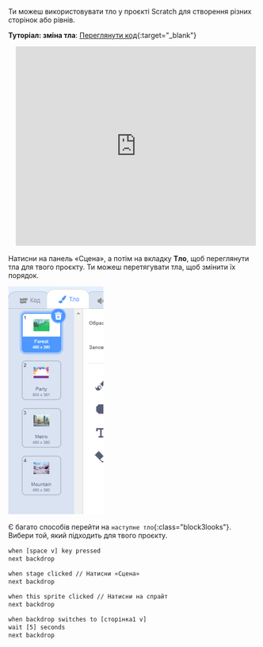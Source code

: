 Ти можеш використовувати тло у проєкті Scratch для створення різних сторінок або рівнів.

**Туторіал: зміна тла**: [Переглянути код](https://scratch.mit.edu/projects/751482141/editor){:target="_blank"}
<div class="scratch-preview" style="margin-left: 15px;">
  <iframe allowtransparency="true" width="485" height="402" src="https://scratch.mit.edu/projects/embed/751482141/?autostart=false" frameborder="0"></iframe>
</div>

Натисни на панель «Сцена», а потім на вкладку **Тло**, щоб переглянути тла для твого проєкту. Ти можеш перетягувати тла, щоб змінити їх порядок.

![Тла розташовані послідовно на вкладці «Тло».](images/backdrops-in-order.png)

Є багато способів перейти на `наступне тло`{:class="block3looks"}. Вибери той, який підходить для твого проєкту.

```blocks3
when [space v] key pressed
next backdrop
```

```blocks3
when stage clicked // Натисни «Сцена»
next backdrop
```

```blocks3
when this sprite clicked // Натисни на спрайт
next backdrop
```

```blocks3
when backdrop switches to [сторінка1 v]
wait [5] seconds
next backdrop
```
